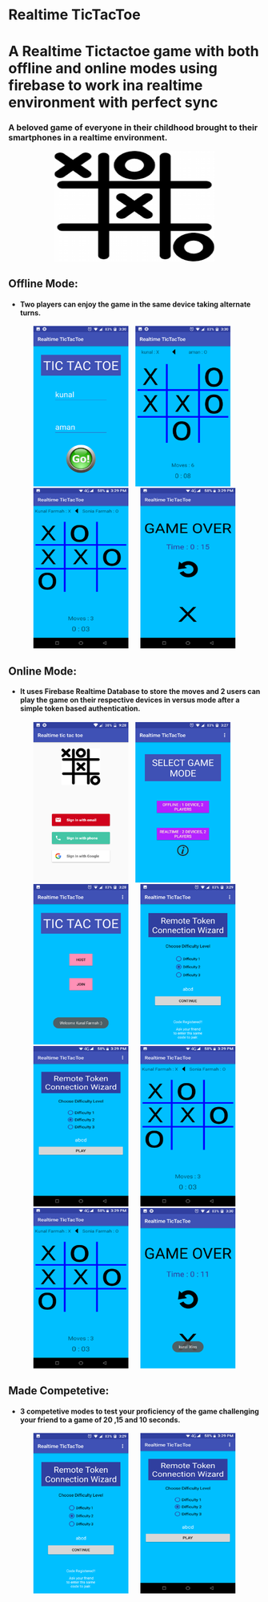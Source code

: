 # Realtime TicTacToe
# A Realtime Tictactoe game with both offline and online modes using firebase to work ina realtime environment with perfect sync

### A beloved game of everyone in their childhood brought to their smartphones in a realtime environment.

<p align = "center">
  <img width="320" height="220" src="https://github.com/KunalFarmah98/Realtime-TicTacToe/blob/realtime_online/app/src/main/res/raw/logo.png">
  </p>
  

## Offline Mode:

* #### Two players can enjoy the game in the same device taking alternate turns.


 <p vspace = "20" align="center" >
   <img width="190" height="320" src="https://github.com/KunalFarmah98/Realtime-TicTacToe/blob/realtime_online/app/src/main/res/raw/offline2.png">
    <img hspace="10" src="https://github.com/KunalFarmah98/Realtime-TicTacToe/blob/realtime_online/app/src/main/res/raw/onlineplay.png" width =190 
  height = 320/>
  <img  hspace="10" width="190" height="320" src="https://github.com/KunalFarmah98/Realtime-TicTacToe/blob/realtime_online/app/src/main/res/raw/game.png">
  <img hspace="10" src="https://github.com/KunalFarmah98/Realtime-TicTacToe/blob/realtime_online/app/src/main/res/raw/over.png" width =190 
  height = 320/>
</p>



## Online Mode:

* #### It uses Firebase Realtime Database to store the moves and 2 users can play the game on their respective devices in versus mode after a simple token based authentication.


 <p vspace = "20" align="center" >
   <img width="190" height="320" src="https://github.com/KunalFarmah98/Realtime-TicTacToe/blob/realtime_online/app/src/main/res/raw/login.png">
    <img hspace="10" src="https://github.com/KunalFarmah98/Realtime-TicTacToe/blob/realtime_online/app/src/main/res/raw/home.png" width =190 
  height = 320/>
  <img  hspace="10" width="190" height="320" src="https://github.com/KunalFarmah98/Realtime-TicTacToe/blob/realtime_online/app/src/main/res/raw/setup.png">
  <img hspace="10" src="https://github.com/KunalFarmah98/Realtime-TicTacToe/blob/realtime_online/app/src/main/res/raw/diff1.png" width =190 
  height = 320/>
  <img hspace="10" src="https://github.com/KunalFarmah98/Realtime-TicTacToe/blob/realtime_online/app/src/main/res/raw/diff2.png" width =190 
  height = 320/>
    <img hspace="10" src="https://github.com/KunalFarmah98/Realtime-TicTacToe/blob/realtime_online/app/src/main/res/raw/game.png" width =190 
  height = 320/>
  <img hspace="10" src="https://github.com/KunalFarmah98/Realtime-TicTacToe/blob/realtime_online/app/src/main/res/raw/game.png" width =190 
  height = 320/>
   <img hspace="10" src="https://github.com/KunalFarmah98/Realtime-TicTacToe/blob/realtime_online/app/src/main/res/raw/onlineover.png" width =190 
  height = 320/>


</p>



## Made Competetive:

* #### 3 competetive modes to test your proficiency of the game challenging your friend to a game of 20 ,15 and 10 seconds.
 <p vspace = "20" align="center" >
  <img hspace="10" src="https://github.com/KunalFarmah98/Realtime-TicTacToe/blob/realtime_online/app/src/main/res/raw/diff1.png" width =190 
  height = 320/>
  <img hspace="10" src="https://github.com/KunalFarmah98/Realtime-TicTacToe/blob/realtime_online/app/src/main/res/raw/diff2.png" width =190 
  height = 320/>
  </p>

